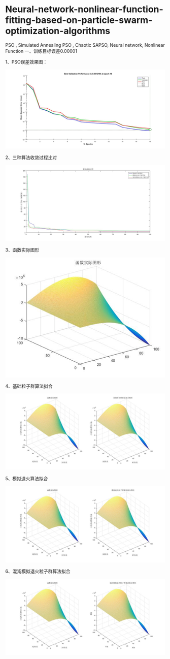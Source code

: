 # Neural-network-nonlinear-function-fitting-based-on-particle-swarm-optimization-algorithms
PSO , Simulated Annealing PSO , Chaotic SAPSO, Neural network, Nonlinear Function
一、训练目标误差0.00001

1、PSO误差效果图：

![image](https://github.com/Tinysimpler/Neural-network-nonlinear-function-fitting-based-on-particle-swarm-optimization-algorithms/blob/master/%E5%90%84%E7%AE%97%E6%B3%95%E6%8B%9F%E5%90%88%E6%95%88%E6%9E%9C%E5%9B%BE%EF%BC%88%E8%AE%AD%E7%BB%83%E7%9B%AE%E6%A0%87%E8%AF%AF%E5%B7%AE0.00001%EF%BC%89/PSO%E8%AF%AF%E5%B7%AE%E6%95%88%E6%9E%9C.jpg)

2、三种算法收敛过程比对

![image](https://github.com/Tinysimpler/Neural-network-nonlinear-function-fitting-based-on-particle-swarm-optimization-algorithms/blob/master/%E5%90%84%E7%AE%97%E6%B3%95%E6%8B%9F%E5%90%88%E6%95%88%E6%9E%9C%E5%9B%BE%EF%BC%88%E8%AE%AD%E7%BB%83%E7%9B%AE%E6%A0%87%E8%AF%AF%E5%B7%AE0.00001%EF%BC%89/%E4%B8%89%E7%A7%8D%E7%AE%97%E6%B3%95%E6%94%B6%E6%95%9B%E8%BF%87%E7%A8%8B%E5%AF%B9%E6%AF%94.jpg)

3、函数实际图形

![image](https://github.com/Tinysimpler/Neural-network-nonlinear-function-fitting-based-on-particle-swarm-optimization-algorithms/blob/master/%E5%90%84%E7%AE%97%E6%B3%95%E6%8B%9F%E5%90%88%E6%95%88%E6%9E%9C%E5%9B%BE%EF%BC%88%E8%AE%AD%E7%BB%83%E7%9B%AE%E6%A0%87%E8%AF%AF%E5%B7%AE0.00001%EF%BC%89/%E5%87%BD%E6%95%B0%E5%AE%9E%E9%99%85%E5%9B%BE%E5%BD%A2.jpg)

4、基础粒子群算法拟合

![image](https://github.com/Tinysimpler/Neural-network-nonlinear-function-fitting-based-on-particle-swarm-optimization-algorithms/blob/master/%E5%90%84%E7%AE%97%E6%B3%95%E6%8B%9F%E5%90%88%E6%95%88%E6%9E%9C%E5%9B%BE%EF%BC%88%E8%AE%AD%E7%BB%83%E7%9B%AE%E6%A0%87%E8%AF%AF%E5%B7%AE0.00001%EF%BC%89/%E5%9F%BA%E6%9C%AC%E7%B2%92%E5%AD%90%E7%BE%A4%E7%AE%97%E6%B3%95%E5%AF%B9%E6%AF%94.jpg)

5、模拟退火算法拟合

![image](https://github.com/Tinysimpler/Neural-network-nonlinear-function-fitting-based-on-particle-swarm-optimization-algorithms/blob/master/%E5%90%84%E7%AE%97%E6%B3%95%E6%8B%9F%E5%90%88%E6%95%88%E6%9E%9C%E5%9B%BE%EF%BC%88%E8%AE%AD%E7%BB%83%E7%9B%AE%E6%A0%87%E8%AF%AF%E5%B7%AE0.00001%EF%BC%89/%E6%A8%A1%E6%8B%9F%E9%80%80%E7%81%AB%E7%B2%92%E5%AD%90%E7%BE%A4%E7%AE%97%E6%B3%95%E5%AF%B9%E6%AF%94.jpg)

6、混沌模拟退火粒子群算法拟合

![image](https://github.com/Tinysimpler/Neural-network-nonlinear-function-fitting-based-on-particle-swarm-optimization-algorithms/blob/master/%E5%90%84%E7%AE%97%E6%B3%95%E6%8B%9F%E5%90%88%E6%95%88%E6%9E%9C%E5%9B%BE%EF%BC%88%E8%AE%AD%E7%BB%83%E7%9B%AE%E6%A0%87%E8%AF%AF%E5%B7%AE0.00001%EF%BC%89/%E6%B7%B7%E6%B2%8C%E6%A8%A1%E6%8B%9F%E9%80%80%E7%81%AB%E7%B2%92%E5%AD%90%E7%BE%A4%E7%AE%97%E6%B3%95%E5%AF%B9%E6%AF%94.jpg)

